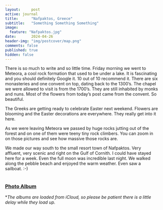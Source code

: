 ```yaml
---
layout:     post
active: journal
title:      "Nafpaktos, Greece"
subtitle:   "Something Something Something"
image:
  feature: "Nafpaktos.jpg"
date:       2024-04-26
header-img: "img/postcover/map.png"
comments: false
published: true
hidden: false
---
```

There is so much to write and so little time. Friday morning we went to Meteora, a cool rock formation that used to be under a lake. It is fascinating and you should definitely Google it. 10 out of 10 recommend it. There are six monasteries and one convent on top, dating back to the 1300’s. The chapel we were allowed to visit is from the 1700’s. They are still inhabited by monks and nuns. Most of the flowers from today’s post came from the convent. So beautiful. 

The Greeks are getting ready to celebrate Easter next weekend. Flowers are blooming and the Easter decorations are everywhere. They really get into it here.

As we were leaving Meteora we passed by huge rocks jutting out of the forest and on one of them were teeny tiny rock climbers. You can zoom in on those pictures and see how massive those rocks are.

We made our way south to the small resort town of Nafpaktos. Very affluent, very scenic and right on the Gulf of Cornith. I could have stayed here for a week. Even the full moon was incredible last night. We walked along the pebble beach and enjoyed the warm weather. Even saw a sailboat. :-) 
<br>
<br>
### [Photo Album](https://www.icloud.com/sharedalbum/#B0l5ZhN2vJ57YiV) 
**The albums are loaded from iCloud, so please be patient there is a little delay while they load up.*
